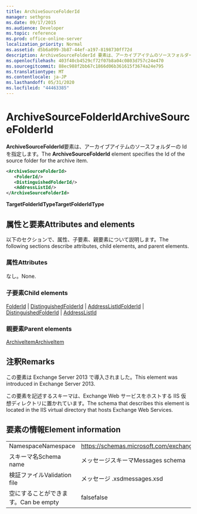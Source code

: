 ```yaml
---
title: ArchiveSourceFolderId
manager: sethgros
ms.date: 09/17/2015
ms.audience: Developer
ms.topic: reference
ms.prod: office-online-server
localization_priority: Normal
ms.assetid: d5b6a099-3b87-44ef-a197-8198730ff72d
description: ArchiveSourceFolderId 要素は、アーカイブアイテムのソースフォルダーの Id を指定します。
ms.openlocfilehash: 403f40cb4529cf72f07b8a04c0803d757c24e470
ms.sourcegitcommit: 88ec988f2bb67c1866d06b361615f3674a24e795
ms.translationtype: MT
ms.contentlocale: ja-JP
ms.lasthandoff: 05/31/2020
ms.locfileid: "44463385"
---
```

# <a name="archivesourcefolderid"></a><span data-ttu-id="496b2-103">ArchiveSourceFolderId</span><span class="sxs-lookup"><span data-stu-id="496b2-103">ArchiveSourceFolderId</span></span>

<span data-ttu-id="496b2-104">**ArchiveSourceFolderId**要素は、アーカイブアイテムのソースフォルダーの Id を指定します。</span><span class="sxs-lookup"><span data-stu-id="496b2-104">The **ArchiveSourceFolderId** element specifies the Id of the source folder for the archive item.</span></span> 
  
```XML
<ArchiveSourceFolderId>
   <FolderId/>
   <DistinguishedFolderId/>
   <AddressListId/>
</ArchiveSourceFolderId>
```

 <span data-ttu-id="496b2-105">**TargetFolderIdType**</span><span class="sxs-lookup"><span data-stu-id="496b2-105">**TargetFolderIdType**</span></span>
## <a name="attributes-and-elements"></a><span data-ttu-id="496b2-106">属性と要素</span><span class="sxs-lookup"><span data-stu-id="496b2-106">Attributes and elements</span></span>

<span data-ttu-id="496b2-107">以下のセクションで、属性、子要素、親要素について説明します。</span><span class="sxs-lookup"><span data-stu-id="496b2-107">The following sections describe attributes, child elements, and parent elements.</span></span>
  
### <a name="attributes"></a><span data-ttu-id="496b2-108">属性</span><span class="sxs-lookup"><span data-stu-id="496b2-108">Attributes</span></span>

<span data-ttu-id="496b2-109">なし。</span><span class="sxs-lookup"><span data-stu-id="496b2-109">None.</span></span>
  
### <a name="child-elements"></a><span data-ttu-id="496b2-110">子要素</span><span class="sxs-lookup"><span data-stu-id="496b2-110">Child elements</span></span>

<span data-ttu-id="496b2-111">[FolderId](folderid.md)  | [DistinguishedFolderId](distinguishedfolderid.md)  | [AddressListId](addresslistid.md)</span><span class="sxs-lookup"><span data-stu-id="496b2-111">[FolderId](folderid.md) | [DistinguishedFolderId](distinguishedfolderid.md) | [AddressListId](addresslistid.md)</span></span>
  
### <a name="parent-elements"></a><span data-ttu-id="496b2-112">親要素</span><span class="sxs-lookup"><span data-stu-id="496b2-112">Parent elements</span></span>

[<span data-ttu-id="496b2-113">ArchiveItem</span><span class="sxs-lookup"><span data-stu-id="496b2-113">ArchiveItem</span></span>](archiveitem.md)
  
## <a name="remarks"></a><span data-ttu-id="496b2-114">注釈</span><span class="sxs-lookup"><span data-stu-id="496b2-114">Remarks</span></span>

<span data-ttu-id="496b2-115">この要素は Exchange Server 2013 で導入されました。</span><span class="sxs-lookup"><span data-stu-id="496b2-115">This element was introduced in Exchange Server 2013.</span></span>
  
<span data-ttu-id="496b2-116">この要素を記述するスキーマは、Exchange Web サービスをホストする IIS 仮想ディレクトリに置かれています。</span><span class="sxs-lookup"><span data-stu-id="496b2-116">The schema that describes this element is located in the IIS virtual directory that hosts Exchange Web Services.</span></span>
  
## <a name="element-information"></a><span data-ttu-id="496b2-117">要素の情報</span><span class="sxs-lookup"><span data-stu-id="496b2-117">Element information</span></span>

|||
|:-----|:-----|
|<span data-ttu-id="496b2-118">Namespace</span><span class="sxs-lookup"><span data-stu-id="496b2-118">Namespace</span></span>  <br/> |https://schemas.microsoft.com/exchange/services/2006/messages  <br/> |
|<span data-ttu-id="496b2-119">スキーマ名</span><span class="sxs-lookup"><span data-stu-id="496b2-119">Schema name</span></span>  <br/> |<span data-ttu-id="496b2-120">メッセージスキーマ</span><span class="sxs-lookup"><span data-stu-id="496b2-120">Messages schema</span></span>  <br/> |
|<span data-ttu-id="496b2-121">検証ファイル</span><span class="sxs-lookup"><span data-stu-id="496b2-121">Validation file</span></span>  <br/> |<span data-ttu-id="496b2-122">メッセージ .xsd</span><span class="sxs-lookup"><span data-stu-id="496b2-122">messages.xsd</span></span>  <br/> |
|<span data-ttu-id="496b2-123">空にすることができます。</span><span class="sxs-lookup"><span data-stu-id="496b2-123">Can be empty</span></span>  <br/> |<span data-ttu-id="496b2-124">false</span><span class="sxs-lookup"><span data-stu-id="496b2-124">false</span></span>  <br/> |
   

